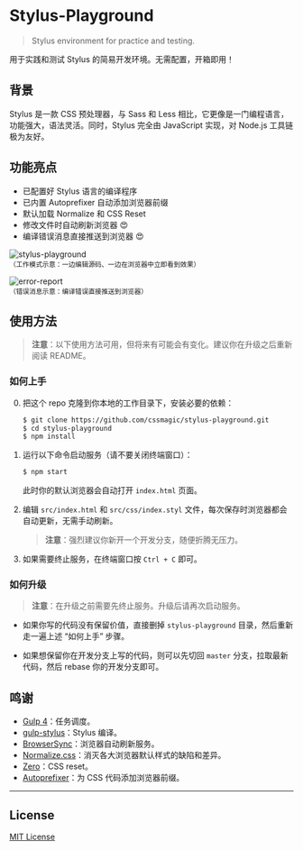 # Stylus-Playground

> Stylus environment for practice and testing.

用于实践和测试 Stylus 的简易开发环境。无需配置，开箱即用！

## 背景

Stylus 是一款 CSS 预处理器，与 Sass 和 Less 相比，它更像是一门编程语言，功能强大，语法灵活。同时，Stylus 完全由 JavaScript 实现，对 Node.js 工具链极为友好。

## 功能亮点

* 已配置好 Stylus 语言的编译程序
* 已内置 Autoprefixer 自动添加浏览器前缀
* 默认加载 Normalize 和 CSS Reset
* 修改文件时自动刷新浏览器 😍
* 编译错误消息直接推送到浏览器 😍

![stylus-playground](https://cloud.githubusercontent.com/assets/1231359/21881255/532f72ac-d8de-11e6-8250-0bb11401dcc8.png)<br><sup>（工作模式示意：一边编辑源码、一边在浏览器中立即看到效果）</sup>

![error-report](https://cloud.githubusercontent.com/assets/1231359/22007568/ab7f0822-dcae-11e6-9c1f-8f65357b7176.png)<br><sup>（错误消息示意：编译错误直接推送到浏览器）</sup>

## 使用方法

> **注意**：以下使用方法可用，但将来有可能会有变化。建议你在升级之后重新阅读 README。

### 如何上手

0. 把这个 repo 克隆到你本地的工作目录下，安装必要的依赖：

	```sh
	$ git clone https://github.com/cssmagic/stylus-playground.git
	$ cd stylus-playground
	$ npm install
	```

0. 运行以下命令启动服务（请不要关闭终端窗口）：

	```sh
	$ npm start
	```

	此时你的默认浏览器会自动打开 `index.html` 页面。

0. 编辑 `src/index.html` 和 `src/css/index.styl` 文件，每次保存时浏览器都会自动更新，无需手动刷新。

	> **注意**：强烈建议你新开一个开发分支，随便折腾无压力。

0. 如果需要终止服务，在终端窗口按 `Ctrl + C` 即可。

### 如何升级

> **注意**：在升级之前需要先终止服务。升级后请再次启动服务。

* 如果你写的代码没有保留价值，直接删掉 `stylus-playground` 目录，然后重新走一遍上述 “如何上手” 步骤。
	
* 如果想保留你在开发分支上写的代码，则可以先切回 `master` 分支，拉取最新代码，然后 rebase 你的开发分支即可。

## 鸣谢

* [Gulp 4](https://github.com/gulpjs/gulp/tree/4.0)：任务调度。
* [gulp-stylus](https://github.com/stevelacy/gulp-stylus)：Stylus 编译。
* [BrowserSync](https://www.browsersync.io/)：浏览器自动刷新服务。
* [Normalize.css](https://github.com/necolas/normalize.css)：消灭各大浏览器默认样式的缺陷和差异。
* [Zero](https://github.com/CMUI/zero)：CSS reset。
* [Autoprefixer](https://github.com/postcss/autoprefixer)：为 CSS 代码添加浏览器前缀。

***

## License

[MIT License](http://www.opensource.org/licenses/mit-license.php)
